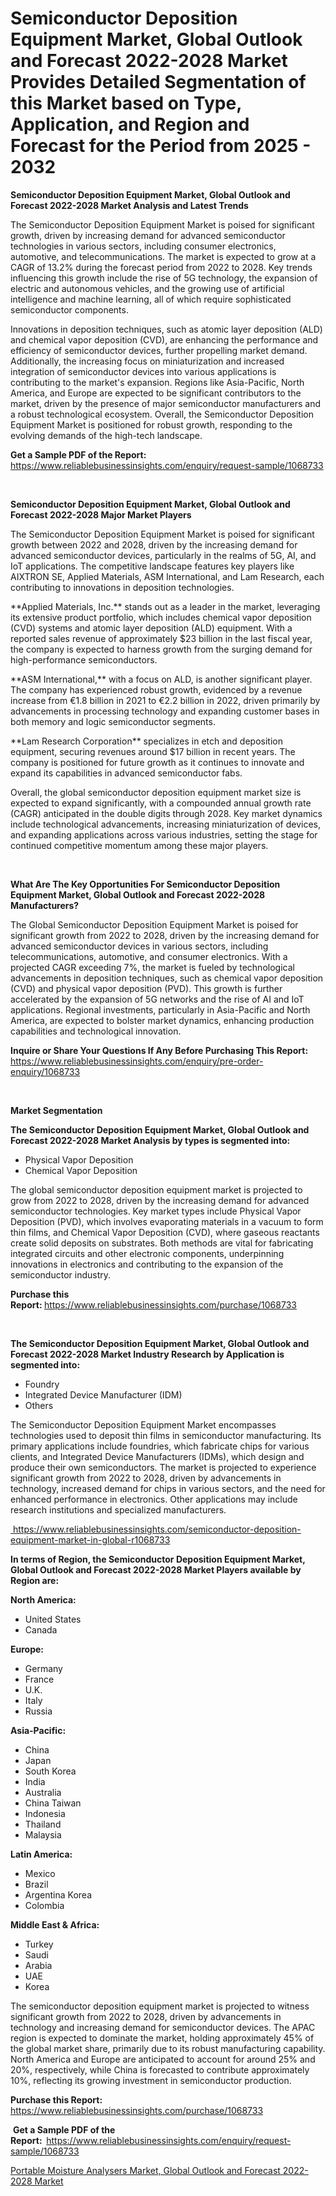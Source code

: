 <p><h1>Semiconductor Deposition Equipment Market, Global Outlook and Forecast 2022-2028 Market Provides Detailed Segmentation of this Market based on Type, Application, and Region and Forecast for the Period from 2025 - 2032</h1></p><p><strong>Semiconductor Deposition Equipment Market, Global Outlook and Forecast 2022-2028 Market Analysis and Latest Trends</strong></p>
<p><p>The Semiconductor Deposition Equipment Market is poised for significant growth, driven by increasing demand for advanced semiconductor technologies in various sectors, including consumer electronics, automotive, and telecommunications. The market is expected to grow at a CAGR of 13.2% during the forecast period from 2022 to 2028. Key trends influencing this growth include the rise of 5G technology, the expansion of electric and autonomous vehicles, and the growing use of artificial intelligence and machine learning, all of which require sophisticated semiconductor components.</p><p>Innovations in deposition techniques, such as atomic layer deposition (ALD) and chemical vapor deposition (CVD), are enhancing the performance and efficiency of semiconductor devices, further propelling market demand. Additionally, the increasing focus on miniaturization and increased integration of semiconductor devices into various applications is contributing to the market's expansion. Regions like Asia-Pacific, North America, and Europe are expected to be significant contributors to the market, driven by the presence of major semiconductor manufacturers and a robust technological ecosystem. Overall, the Semiconductor Deposition Equipment Market is positioned for robust growth, responding to the evolving demands of the high-tech landscape.</p></p>
<p><strong>Get a Sample PDF of the Report:&nbsp;</strong> <a href="https://www.reliablebusinessinsights.com/enquiry/request-sample/1068733?utm_campaign=3278&utm_medium=2&utm_source=Github&utm_content=ia&utm_term=21032025&utm_id=semiconductor-deposition-equipment-market-global-outlook-and-forecast-2022-2028">https://www.reliablebusinessinsights.com/enquiry/request-sample/1068733</a></p>
<p>&nbsp;</p>
<p><strong>Semiconductor Deposition Equipment Market, Global Outlook and Forecast 2022-2028 Major Market Players</strong></p>
<p><p>The Semiconductor Deposition Equipment Market is poised for significant growth between 2022 and 2028, driven by the increasing demand for advanced semiconductor devices, particularly in the realms of 5G, AI, and IoT applications. The competitive landscape features key players like AIXTRON SE, Applied Materials, ASM International, and Lam Research, each contributing to innovations in deposition technologies.</p><p>**Applied Materials, Inc.** stands out as a leader in the market, leveraging its extensive product portfolio, which includes chemical vapor deposition (CVD) systems and atomic layer deposition (ALD) equipment. With a reported sales revenue of approximately $23 billion in the last fiscal year, the company is expected to harness growth from the surging demand for high-performance semiconductors.</p><p>**ASM International,** with a focus on ALD, is another significant player. The company has experienced robust growth, evidenced by a revenue increase from €1.8 billion in 2021 to €2.2 billion in 2022, driven primarily by advancements in processing technology and expanding customer bases in both memory and logic semiconductor segments.</p><p>**Lam Research Corporation** specializes in etch and deposition equipment, securing revenues around $17 billion in recent years. The company is positioned for future growth as it continues to innovate and expand its capabilities in advanced semiconductor fabs.</p><p>Overall, the global semiconductor deposition equipment market size is expected to expand significantly, with a compounded annual growth rate (CAGR) anticipated in the double digits through 2028. Key market dynamics include technological advancements, increasing miniaturization of devices, and expanding applications across various industries, setting the stage for continued competitive momentum among these major players.</p></p>
<p>&nbsp;</p>
<p><strong>What Are The Key Opportunities For Semiconductor Deposition Equipment Market, Global Outlook and Forecast 2022-2028 Manufacturers?</strong></p>
<p><p>The Global Semiconductor Deposition Equipment Market is poised for significant growth from 2022 to 2028, driven by the increasing demand for advanced semiconductor devices in various sectors, including telecommunications, automotive, and consumer electronics. With a projected CAGR exceeding 7%, the market is fueled by technological advancements in deposition techniques, such as chemical vapor deposition (CVD) and physical vapor deposition (PVD). This growth is further accelerated by the expansion of 5G networks and the rise of AI and IoT applications. Regional investments, particularly in Asia-Pacific and North America, are expected to bolster market dynamics, enhancing production capabilities and technological innovation.</p></p>
<p><strong>Inquire or Share Your Questions If Any Before Purchasing This Report:</strong> <a href="https://www.reliablebusinessinsights.com/enquiry/pre-order-enquiry/1068733?utm_campaign=3278&utm_medium=2&utm_source=Github&utm_content=ia&utm_term=21032025&utm_id=semiconductor-deposition-equipment-market-global-outlook-and-forecast-2022-2028">https://www.reliablebusinessinsights.com/enquiry/pre-order-enquiry/1068733</a></p>
<p>&nbsp;</p>
<p><strong>Market Segmentation</strong></p>
<p><strong>The Semiconductor Deposition Equipment Market, Global Outlook and Forecast 2022-2028 Market Analysis by types is segmented into:</strong></p>
<p><ul><li>Physical Vapor Deposition</li><li>Chemical Vapor Deposition</li></ul></p>
<p><p>The global semiconductor deposition equipment market is projected to grow from 2022 to 2028, driven by the increasing demand for advanced semiconductor technologies. Key market types include Physical Vapor Deposition (PVD), which involves evaporating materials in a vacuum to form thin films, and Chemical Vapor Deposition (CVD), where gaseous reactants create solid deposits on substrates. Both methods are vital for fabricating integrated circuits and other electronic components, underpinning innovations in electronics and contributing to the expansion of the semiconductor industry.</p></p>
<p><strong>Purchase this Report:&nbsp;</strong><a href="https://www.reliablebusinessinsights.com/purchase/1068733?utm_campaign=3278&utm_medium=2&utm_source=Github&utm_content=ia&utm_term=21032025&utm_id=semiconductor-deposition-equipment-market-global-outlook-and-forecast-2022-2028">https://www.reliablebusinessinsights.com/purchase/1068733</a></p>
<p>&nbsp;</p>
<p><strong>The Semiconductor Deposition Equipment Market, Global Outlook and Forecast 2022-2028 Market Industry Research by Application is segmented into:</strong></p>
<p><ul><li>Foundry</li><li>Integrated Device Manufacturer (IDM)</li><li>Others</li></ul></p>
<p><p>The Semiconductor Deposition Equipment Market encompasses technologies used to deposit thin films in semiconductor manufacturing. Its primary applications include foundries, which fabricate chips for various clients, and Integrated Device Manufacturers (IDMs), which design and produce their own semiconductors. The market is projected to experience significant growth from 2022 to 2028, driven by advancements in technology, increased demand for chips in various sectors, and the need for enhanced performance in electronics. Other applications may include research institutions and specialized manufacturers.</p></p>
<p><a href="https://www.reliablebusinessinsights.com/semiconductor-deposition-equipment-market-in-global-r1068733?utm_campaign=3278&utm_medium=2&utm_source=Github&utm_content=ia&utm_term=21032025&utm_id=semiconductor-deposition-equipment-market-global-outlook-and-forecast-2022-2028">&nbsp;https://www.reliablebusinessinsights.com/semiconductor-deposition-equipment-market-in-global-r1068733</a></p>
<p><strong>In terms of Region, the Semiconductor Deposition Equipment Market, Global Outlook and Forecast 2022-2028 Market Players available by Region are:</strong></p>
<p>
    <p> <strong> North America: </strong>
        <ul>
            <li>United States</li>
            <li>Canada</li>
        </ul>
        </p> 
    <p> <strong> Europe: </strong>
        <ul>
            <li>Germany</li>
            <li>France</li>
            <li>U.K.</li>
            <li>Italy</li>
            <li>Russia</li>
        </ul>
        </p> 
    <p> <strong> Asia-Pacific: </strong>
        <ul>
            <li>China</li>
            <li>Japan</li>
            <li>South Korea</li>
            <li>India</li>
            <li>Australia</li>
            <li>China Taiwan</li>
            <li>Indonesia</li>
            <li>Thailand</li>
            <li>Malaysia</li>
        </ul>
        </p> 
    <p> <strong> Latin America: </strong>
        <ul>
            <li>Mexico</li>
            <li>Brazil</li>
            <li>Argentina Korea</li>
            <li>Colombia</li>
        </ul>
        </p> 
    <p> <strong> Middle East & Africa: </strong>
        <ul>
            <li>Turkey</li>
            <li>Saudi</li>
            <li>Arabia</li>
            <li>UAE</li>
            <li>Korea</li>
        </ul>
    </p>
    </p>
<p><p>The semiconductor deposition equipment market is projected to witness significant growth from 2022 to 2028, driven by advancements in technology and increasing demand for semiconductor devices. The APAC region is expected to dominate the market, holding approximately 45% of the global market share, primarily due to its robust manufacturing capability. North America and Europe are anticipated to account for around 25% and 20%, respectively, while China is forecasted to contribute approximately 10%, reflecting its growing investment in semiconductor production.</p></p>
<p><strong>Purchase this Report: </strong><a href="https://www.reliablebusinessinsights.com/purchase/1068733?utm_campaign=3278&utm_medium=2&utm_source=Github&utm_content=ia&utm_term=21032025&utm_id=semiconductor-deposition-equipment-market-global-outlook-and-forecast-2022-2028">https://www.reliablebusinessinsights.com/purchase/1068733</a></p>
<p>&nbsp;<strong>Get a Sample PDF of the Report:&nbsp;&nbsp;</strong><a href="https://www.reliablebusinessinsights.com/enquiry/request-sample/1068733?utm_campaign=3278&utm_medium=2&utm_source=Github&utm_content=ia&utm_term=21032025&utm_id=semiconductor-deposition-equipment-market-global-outlook-and-forecast-2022-2028">https://www.reliablebusinessinsights.com/enquiry/request-sample/1068733</a></p>
<p><strong></strong></p>
<p><p><a href="https://github.com/edacruz6/Market-Research-Report-List-1/blob/main/portable-moisture-analysers-market-global-outlook-and-forecast-2022-2028-market.md?utm_campaign=3278&utm_medium=2&utm_source=Github&utm_content=ia&utm_term=21032025&utm_id=semiconductor-deposition-equipment-market-global-outlook-and-forecast-2022-2028">Portable Moisture Analysers Market, Global Outlook and Forecast 2022-2028 Market</a></p></p>